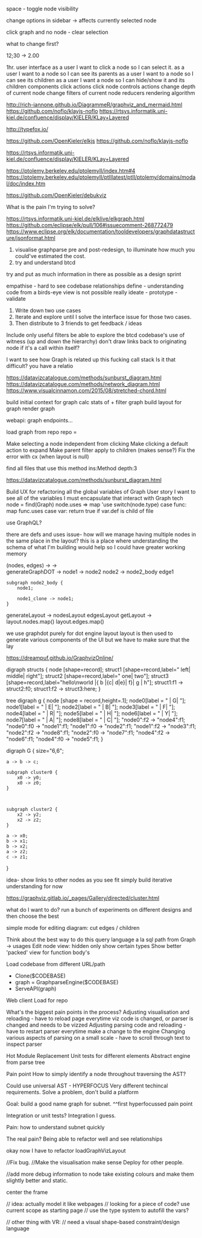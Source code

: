 
space - toggle node visibility

change options in sidebar -> affects currently selected node


click graph and no node - clear selection


what to change first? 

12;30 -> 2.00

1hr.
user interface
    as a user I want to click a node so I can select it.
    as a user I want to <X> a node so I can see its parents
    as a user I want to <X> a node so I can see its children
    as a user I want <X> a node so I can hide/show it and its children
components
    click actions
    click
    node controls
actions
    change depth of current node
    change filters of current node
reducers
rendering algorithm



http://rich-iannone.github.io/DiagrammeR/graphviz_and_mermaid.html
https://github.com/noflo/klayjs-noflo
https://rtsys.informatik.uni-kiel.de/confluence/display/KIELER/KLay+Layered

http://typefox.io/

https://github.com/OpenKieler/elkjs
https://github.com/noflo/klayjs-noflo

https://rtsys.informatik.uni-kiel.de/confluence/display/KIELER/KLay+Layered

https://ptolemy.berkeley.edu/ptolemyII/index.htm#4
https://ptolemy.berkeley.edu/ptolemyII/ptIIlatest/ptII/ptolemy/domains/modal/doc/index.htm

https://github.com/OpenKieler/debukviz

What is the pain I'm trying to solve? 

https://rtsys.informatik.uni-kiel.de/elklive/elkgraph.html
https://github.com/eclipse/elk/pull/106#issuecomment-268772479
https://www.eclipse.org/elk/documentation/tooldevelopers/graphdatastructure/jsonformat.html



1) visualise graphparse pre and post-redesign, to illuminate how much you could've estimated the cost.
2) try and understand btcd


try and put as much information in there as possible as a design sprint


empathise - hard to see codebase relationships
define - understanding code from a birds-eye view is not possible really
ideate - 
prototype - 
validate




1. Write down two use cases
2. Iterate and explore until I solve the interface issue for those two cases.
3. Then distribute to 3 friends to get feedback / ideas


Include only useful filters
be able to explore the btcd codebase's use of witness (up and down the hierarchy)
don't draw links back to originating node if it's a call within itself? 

I want to see how Graph is related up this fucking call stack
Is it that difficult? 
you have a relatio

https://datavizcatalogue.com/methods/sunburst_diagram.html
https://datavizcatalogue.com/methods/network_diagram.html
https://www.visualcinnamon.com/2015/08/stretched-chord.html


build initial context for graph
calc stats of + filter graph
build layout for graph
render graph


webapi:
    graph
        endpoints...
    



load graph from repo
repo = 




Make selecting a node independent from clicking
Make clicking a default action to expand
Make parent filter apply to children (makes sense?)
Fix the error with cx (when layout is null)



find all files that use this method
ins:Method depth:3


https://datavizcatalogue.com/methods/sunburst_diagram.html




Build UX for refactoring all the global variables of Graph
    User story
        I want to see all of the variables I must encapsulate that interact with Graph
    tech
        node = find(Graph)
        node.uses => map 'use
            switch(node.type)
            case func:
                map func.uses
            case var:
                return true if var.def is child of file

use GraphQL?



there are defs and uses
issue- how will we manage having multiple nodes in the same place in the layout?
this is a place where understanding the schema of what I'm building would help so I could have greater working memory

(nodes, edges) -> <Graph/> ->  
generateGraphDOT ->
    node1 -> node2
    node2 -> node2_body
    edge1

    subgraph node2_body {
        node1;

        node1_clone -> node1;
    }
generateLayout ->
    nodesLayout
    edgesLayout
getLayout -> 
    layout.nodes.map(<Node/>)
    layout.edges.map(<Edge>)


we use graphdot purely for dot engine layout
layout is then used to generate various components of the UI
but we have to make sure that the lay



https://dreampuf.github.io/GraphvizOnline/


digraph structs {
node [shape=record];
    struct1 [shape=record,label="<f0> left|<f1> middle|<f2> right"];
    struct2 [shape=record,label="<f0> one|<f1> two"];
    struct3 [shape=record,label="hello\nworld |{ b |{c|<here> d|e}| f}| g | h"];
    struct1:f1 -> struct2:f0;
    struct1:f2 -> struct3:here;
}

tree
digraph g {
node [shape = record,height=.1];
node0[label = "<f0> |<f1> G|<f2> "];
node1[label = "<f0> |<f1> E|<f2> "];
node2[label = "<f0> |<f1> B|<f2> "];
node3[label = "<f0> |<f1> F|<f2> "];
node4[label = "<f0> |<f1> R|<f2> "];
node5[label = "<f0> |<f1> H|<f2> "];
node6[label = "<f0> |<f1> Y|<f2> "];
node7[label = "<f0> |<f1> A|<f2> "];
node8[label = "<f0> |<f1> C|<f2> "];
"node0":f2 -> "node4":f1;
"node0":f0 -> "node1":f1;
"node1":f0 -> "node2":f1;
"node1":f2 -> "node3":f1;
"node2":f2 -> "node8":f1;
"node2":f0 -> "node7":f1;
"node4":f2 -> "node6":f1;
"node4":f0 -> "node5":f1;
}


digraph G {
size="6,6";

	a -> b -> c;

	subgraph cluster0 {
		x0 -> y0;
		x0 -> z0;
	}

	

	subgraph cluster2 {
		x2 -> y2;
		x2 -> z2;
	}

	a -> x0;
	b -> x1;
	b -> x2;
	a -> z2;
	c -> z1;
}







idea-
show links to other nodes as you see fit
simply build iterative understanding for now


https://graphviz.gitlab.io/_pages/Gallery/directed/cluster.html



what do I want to do? 
run a bunch of experiments on different designs
and then choose the best




simple mode for editing diagram:
    cut edges / children

Think about the best way to do this
    query language a la sql
    path from Graph -> usages
Edit node view:
    hidden
    only show certain types
Show better 'packed' view for function body's





Load codebase from different URL/path

 - Clone($CODEBASE)
 - graph = GraphparseEngine($CODEBASE)
 - ServeAPI(graph)

Web client
    Load for repo


What's the biggest pain points in the process?
    Adjusting visualisation and reloading - have to reload page everytime viz code is changed, or parser is changed and needs to be vizzed
    Adjusting parsing code and reloading - have to restart parser everytime make a change to the engine
    Changing various aspects of parsing on a small scale - have to scroll through text to inspect parser

Hot Module Replacement
Unit tests for different elements
Abstract engine from parse tree




Pain point
    How to simply identify a node throughout traversing the AST?

Could use universal AST -
    HYPERFOCUS
    Very different techincal requirements.
    Solve a problem, don't build a platform




Goal:
    build a good name graph for subnet.
        ^^first hyperfocussed pain point



Integration or unit tests?
Integration I guess.




Pain: how to understand subnet quickly


The real pain? 
Being able to refactor well and see relationships



okay now I have to refactor loadGraphVizLayout




//Fix bug.
//Make the visualisation make sense
Deploy for other people.


//add more debug information to node
take existing colours and make them slightly better and static.



center the frame



// idea: actually model it like webpages
//       looking for a piece of code? use current scope as starting page
//       use the type system to autofill the vars? 

// other thing with VR:
// need a visual shape-based constraint/design language